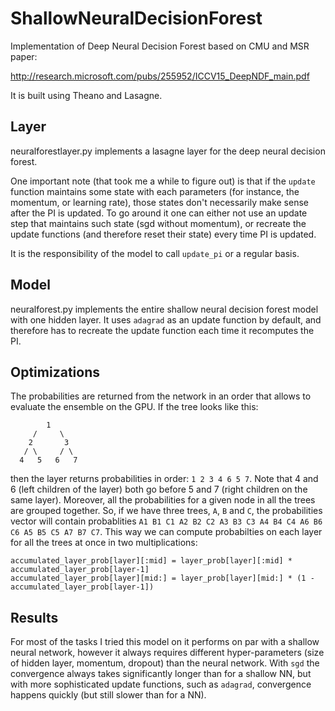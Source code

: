 # ShallowNeuralDecisionForest
Implementation of Deep Neural Decision Forest based on CMU and MSR paper:

http://research.microsoft.com/pubs/255952/ICCV15_DeepNDF_main.pdf

It is built using Theano and Lasagne.

Layer
-----
neuralforestlayer.py implements a lasagne layer for the deep neural decision forest.

One important note (that took me a while to figure out) is that if the `update` function maintains some state with each parameters (for instance, the momentum, or learning rate), those states don't necessarily make sense after the PI is updated. To go around it one can either not use an update step that maintains such state (sgd without momentum), or recreate the update functions (and therefore reset their state) every time PI is updated.

It is the responsibility of the model to call `update_pi` or a regular basis.

Model
-----
neuralforest.py implements the entire shallow neural decision forest model with one hidden layer. It uses `adagrad` as an update function by default, and therefore has to recreate the update function each time it recomputes the PI.

Optimizations
-------------
The probabilities are returned from the network in an order that allows to evaluate the ensemble on the GPU. If the tree looks like this:

```
        1
     /     \
    2       3
   / \     / \
  4   5   6   7
```

then the layer returns probabilities in order: `1 2 3 4 6 5 7`. Note that 4 and 6 (left children of the layer) both go before 5 and 7 (right children on the same layer). Moreover, all the probabilities for a given node in all the trees are grouped together. So, if we have three trees, `A`, `B` and `C`, the probabilities vector will contain probablities `A1 B1 C1 A2 B2 C2 A3 B3 C3 A4 B4 C4 A6 B6 C6 A5 B5 C5 A7 B7 C7`. This way we can compute probabilties on each layer for all the trees at once in two multiplications:

    accumulated_layer_prob[layer][:mid] = layer_prob[layer][:mid] * accumulated_layer_prob[layer-1]
    accumulated_layer_prob[layer][mid:] = layer_prob[layer][mid:] * (1 - accumulated_layer_prob[layer-1])

Results
-------
For most of the tasks I tried this model on it performs on par with a shallow neural network, however it always requires different hyper-parameters (size of hidden layer, momentum, dropout) than the neural network. With `sgd` the convergence always takes significantly longer than for a shallow NN, but with more sophisticated update functions, such as `adagrad`, convergence happens quickly (but still slower than for a NN).
